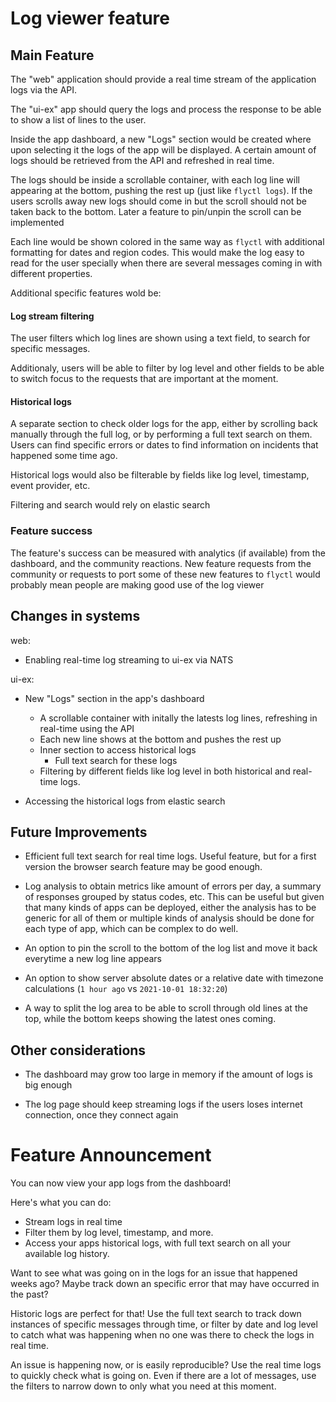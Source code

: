# Log viewer feature

## Main Feature


The "web" application should provide a real time stream of the application logs via the API.

The "ui-ex" app should query the logs and process the response to be able to show a list of lines to the user.

Inside the app dashboard, a new "Logs" section would be created where upon selecting it the logs of the app will be displayed. A certain amount of logs should be retrieved from the API and refreshed in real time.

The logs should be inside a scrollable container,
with each log line will appearing at the bottom, pushing the rest up (just like `flyctl logs`). 
If the users scrolls away new logs should come in but the scroll should not be taken back to the bottom. Later a feature to pin/unpin the scroll can be implemented

Each line would be shown colored in the same way as `flyctl` with additional formatting for dates and region codes. This would make the log easy to read for the user specially when there are several messages coming in with different properties.

Additional specific features wold be:

#### Log stream filtering
  The user filters which log lines are shown using a text field, to search for specific messages.

  Additionaly, users will be able to filter by log level and other fields to be able to switch focus to the requests that are important at the moment.

#### Historical logs

A separate section to check older logs for the app, either by scrolling back manually through the full log, or by performing a full text search on them. 
Users can find specific errors or dates to find information on incidents that happened some time ago.

Historical logs would also be filterable by fields like log level, timestamp, event provider, etc.

Filtering and search would rely on elastic search

### Feature success

The feature's success can be measured with analytics (if available) from the dashboard, and the community reactions. 
New feature requests from the community or requests to port some of these new features to `flyctl` would probably mean people are making good use of the log viewer


## Changes in systems

web:
* Enabling real-time log streaming to ui-ex via NATS

ui-ex:
* New "Logs" section in the app's dashboard
  * A scrollable container with initally the latests log lines, refreshing in real-time using the API
  * Each new line shows at the bottom and pushes the rest up
  * Inner section to access historical logs
    * Full text search for these logs
  * Filtering by different fields like log level in both historical and real-time logs.

* Accessing the historical logs from elastic search

## Future Improvements
* Efficient full text search for real time logs. Useful feature, but for a first version the browser search feature may be good enough.

* Log analysis to obtain metrics like amount of errors per day, a summary of responses grouped by status codes, etc. This can be useful but given that many kinds of apps can be deployed, either the analysis has to be generic for all of them or multiple kinds of analysis should be done for each type of app, which can be complex to do well.

* An option to pin the scroll to the bottom of the log list and move it back everytime a new log line appears

* An option to show server absolute dates or a relative date with timezone calculations (`1 hour ago` vs `2021-10-01 18:32:20`)

* A way to split the log area to be able to scroll through old lines at the top, while the bottom keeps showing the latest ones coming. 

## Other considerations

* The dashboard may grow too large in memory if the amount of logs is big enough

* The log page should keep streaming logs if the users loses internet connection, once they connect again


# Feature Announcement


You can now view your app logs from the dashboard!

Here's what you can do:
* Stream logs in real time
* Filter them by log level, timestamp, and more.
* Access your apps historical logs, with full text search on all your available log history.

Want to see what was going on in the logs for an issue that happened weeks ago? 
Maybe track down an specific error that may have occurred in the past?

Historic logs are perfect for that! Use the full text search to track down instances of specific messages through time, or filter by date and log level to catch what was happening when no one was there to check the logs in real time.

An issue is happening now, or is easily reproducible? Use the real time logs to quickly check what is going on. Even if there are a lot of messages, use the filters to narrow down to only what you need at this moment.
